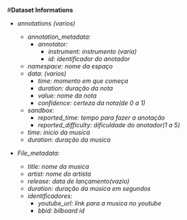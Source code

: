 #**Dataset Informations**
*   *annotations* *(varios)*
    *  *annotation_metadata:*
       *  *annotator:*
          *  *instrument: instrumento (varia)*
          *  *id: identificador do anotador* 
    * *namespace: nome da espaço*
    * *data:* *(varios)*
      * *time: momento em que começa*
      * *duration: duração da nota*
      * *value: nome da nota*
      * *confidence: certeza da nota(de 0 a 1)*
    * *sandbox:*
      * *reported_time: tempo para fazer a anotação*
      * *reported_difficulty: dificuldade do anotador(1 a 5)*
    * *time: inicio da musica*
    * *duration: duração da musica*

*   *File_metadata:*
    *   *title: nome da musica*
    *   *artist: nome do artista*
    *   *release: data de lançamento(vazio)*
    *   *duration: duração da música em segundos*
    *   *identificadores:*
        *   *youtube_url: link para a musica no youtube*
        *   *bbid: bilboard id*